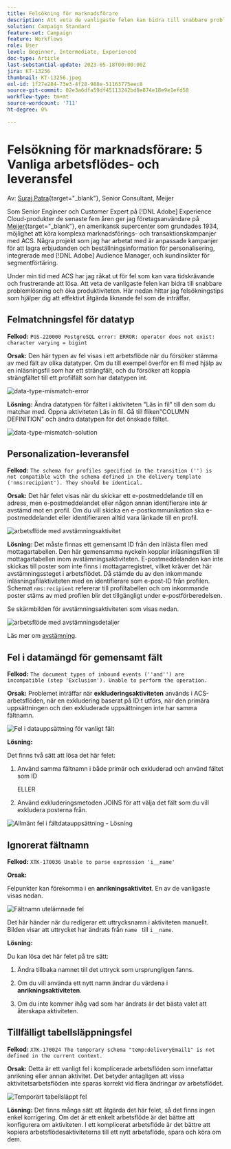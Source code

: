 ```yaml
---
title: Felsökning för marknadsförare
description: Att veta de vanligaste felen kan bidra till snabbare problemlösning och öka produktiviteten. Dessa felsökningstips hjälper dig att effektivt åtgärda liknande fel som de inträffar.
solution: Campaign Standard
feature-set: Campaign
feature: Workflows
role: User
level: Beginner, Intermediate, Experienced
doc-type: Article
last-substantial-update: 2023-05-18T00:00:00Z
jira: KT-13256
thumbnail: KT-13256.jpeg
exl-id: 1f27e284-73e3-4f28-988e-51163775eec8
source-git-commit: 02e3a6dfa59df45113242bd8e874e18e9e1efd58
workflow-type: tm+mt
source-wordcount: '711'
ht-degree: 0%

---
```


# Felsökning för marknadsförare: 5 Vanliga arbetsflödes- och leveransfel

Av: [Suraj Patra](https://www.linkedin.com/in/suraj-p-51612053/){target="_blank"}, Senior Consultant, Meijer

Som Senior Engineer och Customer Expert på [!DNL Adobe] Experience Cloud-produkter de senaste fem åren ger jag företagsanvändare på [Meijer](https://www.meijer.com/){target="_blank"}, en amerikansk supercenter som grundades 1934, möjlighet att köra komplexa marknadsförings- och transaktionskampanjer med ACS. Några projekt som jag har arbetat med är anpassade kampanjer för att lagra erbjudanden och beställningsinformation för personalisering, integrerade med [!DNL Adobe] Audience Manager, och kundinsikter för segmentförtäring.

Under min tid med ACS har jag råkat ut för fel som kan vara tidskrävande och frustrerande att lösa. Att veta de vanligaste felen kan bidra till snabbare problemlösning och öka produktiviteten. Här nedan hittar jag felsökningstips som hjälper dig att effektivt åtgärda liknande fel som de inträffar.

## Felmatchningsfel för datatyp

**Felkod:**
`PGS-220000 PostgreSQL error: ERROR: operator does not exist: character varying = bigint`

**Orsak:**
Den här typen av fel visas i ett arbetsflöde när du försöker stämma av med fält av olika datatyper. Om du till exempel överför en fil med hjälp av en inläsningsfil som har ett strängfält, och du försöker att koppla strängfältet till ett profilfält som har datatypen int.

![data-type-mismatch-error](/help/_assets/kt-13256/data-type-mismatch.png)

**Lösning:**
Ändra datatypen för fältet i aktiviteten &quot;Läs in fil&quot; till den som du matchar med. Öppna aktiviteten Läs in fil. Gå till fliken&quot;COLUMN DEFINITION&quot; och ändra datatypen för det önskade fältet.


![data-type-mismatch-solution](/help/_assets/kt-13256/data-type-mismatch-solution.png)

## Personalization-leveransfel

**Felkod:**
`The schema for profiles specified in the transition ('') is not compatible with the schema defined in the delivery template ('nms:recipient'). They should be identical.`

**Orsak:**
Det här felet visas när du skickar ett e-postmeddelande till en adress, men e-postmeddelandet eller någon annan identifierare inte är avstämd mot en profil. Om du vill skicka en e-postkommunikation ska e-postmeddelandet eller identifieraren alltid vara länkade till en profil.

![arbetsflöde med avstämningsaktivitet](/help/_assets/kt-13256/del-persn-error-wf.png)

**Lösning:**
Det måste finnas ett gemensamt ID från den inlästa filen med mottagartabellen. Den här gemensamma nyckeln kopplar inläsningsfilen till mottagartabellen inom avstämningsaktiviteten. E-postmeddelanden kan inte skickas till poster som inte finns i mottagarregistret, vilket kräver det här avstämningssteget i arbetsflödet. Då stämde du av den inkommande inläsningsfilaktiviteten med en identifierare som e-post-ID från profilen. Schemat `nms:recipient` refererar till profiltabellen och om inkommande poster stäms av med profilen blir det tillgängligt under e-postförberedelsen.

Se skärmbilden för avstämningsaktiviteten som visas nedan.

![arbetsflöde med avstämningsdetaljer](/help/_assets/kt-13256/del-persn-error-wf-solution.png)

Läs mer om [avstämning](https://experienceleague.adobe.com/docs/campaign-standard/using/managing-processes-and-data/data-management-activities/reconciliation.html?lang=en).

## Fel i datamängd för gemensamt fält

**Felkod:**
`The document types of inbound events (''and'') are incompatible (step 'Exclusion'). Unable to perform the operation. `

**Orsak:**
Problemet inträffar när **exkluderingsaktiviteten** används i ACS-arbetsflöden, när en exkludering baserat på ID:t utförs, när den primära uppsättningen och den exkluderade uppsättningen inte har samma fältnamn.


![Fel i datauppsättning för vanligt fält](/help/_assets/kt-13256/dataset-error.png)

**Lösning:**

Det finns två sätt att lösa det här felet:

1. Använd samma fältnamn i både primär och exkluderad och använd fältet som ID

   ELLER

2. Använd exkluderingsmetoden JOINS för att välja det fält som du vill exkludera posterna från.

![Allmänt fel i fältdatauppsättning - Lösning ](/help/_assets/kt-13256/dataset-error-solution.png)

## Ignorerat fältnamn

**Felkod:**
`XTK-170036 Unable to parse expression 'i__name'`

**Orsak:**

Felpunkter kan förekomma i en **anrikningsaktivitet**. En av de vanligaste visas nedan.

![Fältnamn utelämnade fel](/help/_assets/kt-13256/field-name-dropped-error.png)

Det här händer när du redigerar ett uttrycksnamn i aktiviteten manuellt. Bilden visar att uttrycket har ändrats från `name ` till `i__name`.

**Lösning:**

Du kan lösa det här felet på tre sätt:

1. Ändra tillbaka namnet till det uttryck som ursprungligen fanns.

2. Om du vill använda ett nytt namn ändrar du värdena i **anrikningsaktiviteten**.

3. Om du inte kommer ihåg vad som har ändrats är det bästa valet att återskapa aktiviteten.

## Tillfälligt tabellsläppningsfel 

**Felkod:**
`XTK-170024 The temporary schema "temp:deliveryEmail1" is not defined in the current context.`

**Orsak:**
Detta är ett vanligt fel i komplicerade arbetsflöden som innefattar anrikning eller annan aktivitet. Det betyder antagligen att vissa aktivitetsarbetsflöden inte sparas korrekt vid flera ändringar av arbetsflödet.

![Temporärt tabellsläppt fel ](/help/_assets/kt-13256/temp-table-dropped-error.png)

**Lösning:**
Det finns många sätt att åtgärda det här felet, så det finns ingen enkel korrigering. Om det är ett enkelt arbetsflöde är det bättre att konfigurera om aktiviteten. I ett komplicerat arbetsflöde är det bättre att kopiera arbetsflödesaktiviteterna till ett nytt arbetsflöde, spara och köra om dem.
